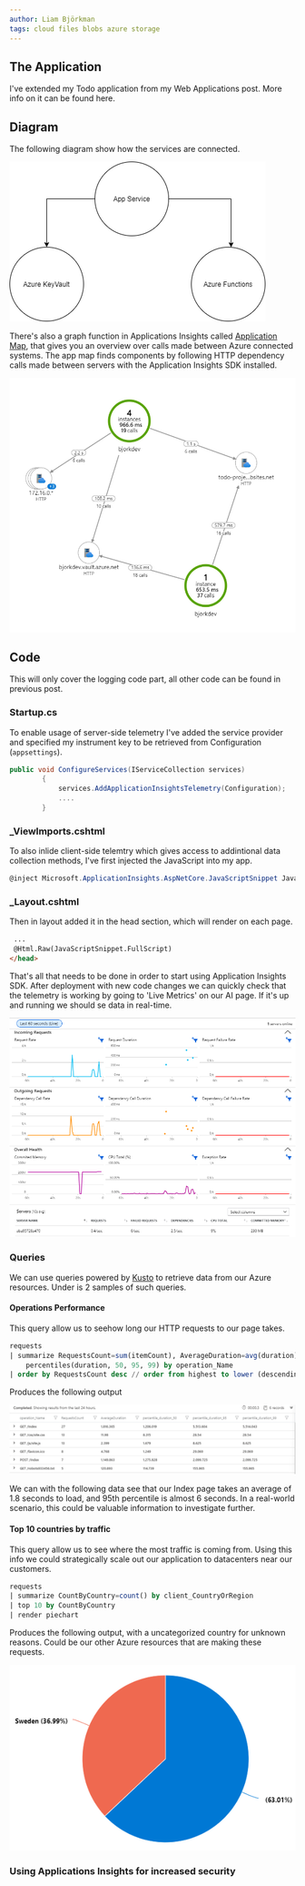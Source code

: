 ```yaml
---
author: Liam Björkman
tags: cloud files blobs azure storage
---
```


## The Application

I've extended my Todo application from my Web Applications post. More info on it can be found here.



## Diagram

The following diagram show how the services are connected.

<img src="/img/s.png">

There's also a graph function in Applications Insights called [Application Map](https://docs.microsoft.com/en-us/azure/azure-monitor/app/app-map?tabs=net), that gives you an overview over calls made between Azure connected systems. The app map finds components by following HTTP dependency calls made between servers with the Application Insights SDK installed.

<img src="/img/azuremap.png">



## Code

This will only cover the logging code part, all other code can be found in previous post.

### Startup.cs

To enable usage of server-side telemetry I've added the service provider and specified my instrument key to be retrieved from Configuration (`appsettings`).

```c#
public void ConfigureServices(IServiceCollection services)
        {
            services.AddApplicationInsightsTelemetry(Configuration);
            ....
        }
```

### _ViewImports.cshtml

To also inlide client-side telemtry which gives access to addintional data collection methods, I've first injected the JavaScript into my app.

```c#
@inject Microsoft.ApplicationInsights.AspNetCore.JavaScriptSnippet JavaScriptSnippet
```

### _Layout.cshtml

Then in layout added it in the head section, which will render on each page.

```html
 ...
 @Html.Raw(JavaScriptSnippet.FullScript)
</head>
```

That's all that needs to be done in order to start using Application Insights SDK. After deployment with new code changes we can quickly check that the telemetry is working by going to 'Live Metrics' on our AI page. If it's up and running we should se data in real-time.

<img src="/img/livemetrics.png">

### Queries

We can use queries powered by [Kusto](https://docs.microsoft.com/en-us/azure/data-explorer/kusto/query/) to retrieve data from our Azure resources. Under is 2 samples of such queries.

#### Operations Performance

This query allow us to seehow long our HTTP requests to our page takes.

```sql
requests
| summarize RequestsCount=sum(itemCount), AverageDuration=avg(duration), 
	percentiles(duration, 50, 95, 99) by operation_Name
| order by RequestsCount desc // order from highest to lower (descending)
```

Produces the following output

<img src="/img/ai1.png">

We can with the following data see that our Index page takes an average of 1.8 seconds to load, and 95th percentile is almost 6 seconds. In a real-world scenario, this could be valuable information to investigate further.

#### Top 10 countries by traffic

This query allow us to see where the most traffic is coming from. Using this info we could strategically scale out our application to datacenters near our customers.

```sql
requests
| summarize CountByCountry=count() by client_CountryOrRegion
| top 10 by CountByCountry
| render piechart
```

Produces the following output, with a uncategorized country for unknown reasons. Could be our other Azure resources that are making these requests.

<img src="/img/ai2.png">

### Using Applications Insights for increased security 
